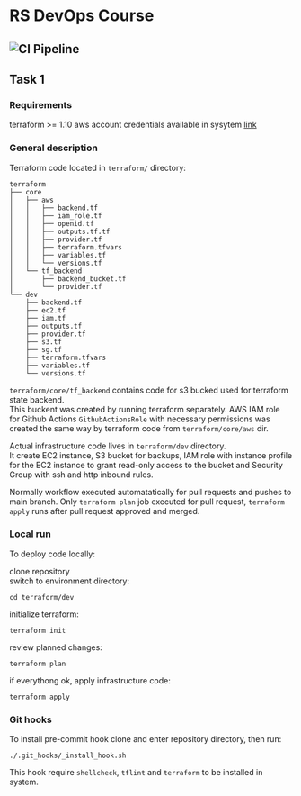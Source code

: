 # RS DevOps Course
![CI Pipeline](https://github.com/saaverdo/rsschool-devops-course-tasks/actions/workflows/ci.yml/badge.svg)
---

## Task 1
### Requirements

terraform >= 1.10
aws account credentials available in sysytem [link](https://registry.terraform.io/providers/hashicorp/aws/latest/docs#authentication-and-configuration)
  

### General description

Terraform code located in `terraform/` directory:

```
terraform
├── core
│   ├── aws
│   │   ├── backend.tf
│   │   ├── iam_role.tf
│   │   ├── openid.tf
│   │   ├── outputs.tf.tf
│   │   ├── provider.tf
│   │   ├── terraform.tfvars
│   │   ├── variables.tf
│   │   └── versions.tf
│   └── tf_backend
│       ├── backend_bucket.tf
│       └── provider.tf
└── dev
    ├── backend.tf
    ├── ec2.tf
    ├── iam.tf
    ├── outputs.tf
    ├── provider.tf
    ├── s3.tf
    ├── sg.tf
    ├── terraform.tfvars
    ├── variables.tf
    └── versions.tf
```

`terraform/core/tf_backend` contains code for s3 bucked used for terraform state backend.  
This buckent was created by running terraform separately.
AWS IAM role for Github Actions `GithubActionsRole` with necessary permissions was created the same way by terraform code from `terraform/core/aws` dir.  

Actual infrastructure code lives in `terraform/dev` directory.  
It create EC2 instance, S3 bucket for backups, IAM role with instance profile for the EC2 instance to grant read-only access to the bucket and Security Group with ssh and http inbound rules.  

Normally workflow executed automatatically for pull requests and pushes to main branch.
Only `terraform plan` job executed for pull request, `terraform apply` runs after pull request approved and merged.


### Local run

To deploy code locally:  

clone repository  
switch to environment directory:  
```
cd terraform/dev
```
initialize terraform:  
```
terraform init
```
review planned changes:  
```
terraform plan
```
if everythong ok, apply infrastructure code:  
```
terraform apply
```


### Git hooks

To install pre-commit hook clone and enter repository directory, then run:  
```
./.git_hooks/_install_hook.sh
```

This hook require `shellcheck`, `tflint` and `terraform` to be installed in system.  
